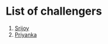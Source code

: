 # List of challengers
1. [Srijoy](https://github.com/srijoy-paul)
2. [Priyanka](https://github.com/Priyanka-is-on-github)